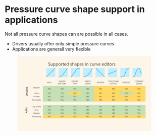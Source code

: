 # Pressure curve shape support in applications

Not all pressure curve shapes can are possible in all cases.

* Drivers usually offer only simple pressure curves
* Applications are generall very flexible

<figure><img src="../../.gitbook/assets/image (448).png" alt=""><figcaption></figcaption></figure>
